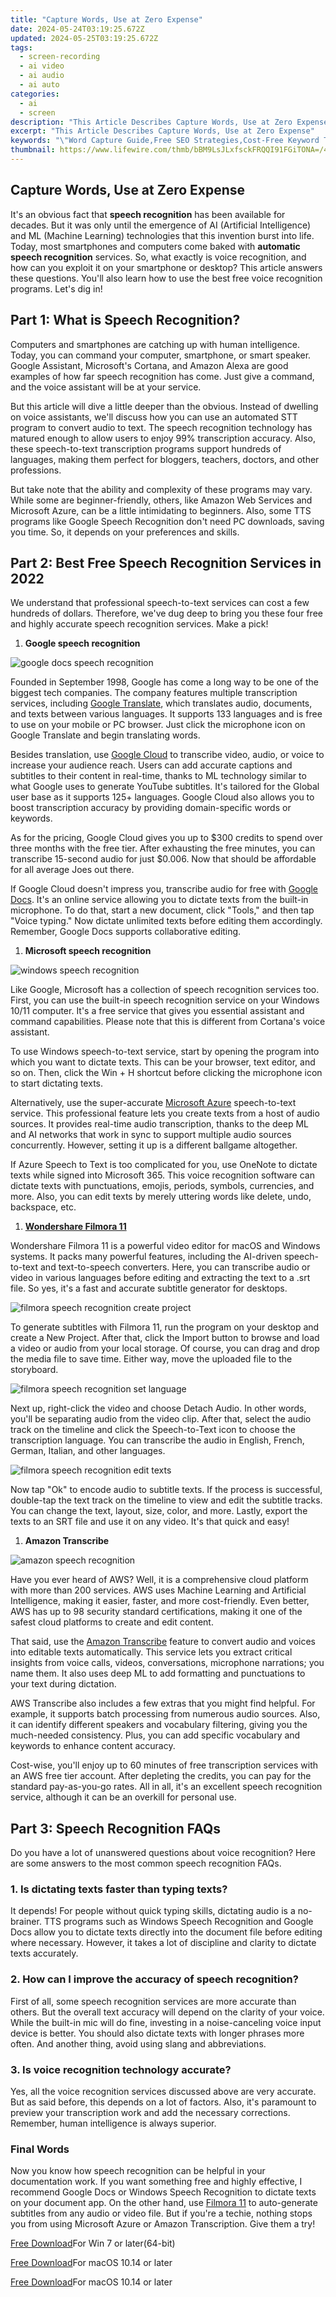 ```yaml
---
title: "Capture Words, Use at Zero Expense"
date: 2024-05-24T03:19:25.672Z
updated: 2024-05-25T03:19:25.672Z
tags: 
  - screen-recording
  - ai video
  - ai audio
  - ai auto
categories: 
  - ai
  - screen
description: "This Article Describes Capture Words, Use at Zero Expense"
excerpt: "This Article Describes Capture Words, Use at Zero Expense"
keywords: "\"Word Capture Guide,Free SEO Strategies,Cost-Free Keyword Tips,Zero-Cost Content,Affordable SEO Tools,SEO on a Budget,SEO Without Spending\""
thumbnail: https://www.lifewire.com/thmb/bBM9LsJLxfsckFRQQI91FGiTONA=/400x300/filters:no_upscale():max_bytes(150000):strip_icc():format(webp)/how-to-fix-it-when-reddit-apps-arent-working-f4c8fe50a9ff4c90a28e6a056b427208.jpg
---
```


## Capture Words, Use at Zero Expense

It's an obvious fact that **speech recognition** has been available for decades. But it was only until the emergence of AI (Artificial Intelligence) and ML (Machine Learning) technologies that this invention burst into life. Today, most smartphones and computers come baked with **automatic speech recognition** services. So, what exactly is voice recognition, and how can you exploit it on your smartphone or desktop? This article answers these questions. You'll also learn how to use the best free voice recognition programs. Let's dig in!

## Part 1: What is Speech Recognition?

Computers and smartphones are catching up with human intelligence. Today, you can command your computer, smartphone, or smart speaker. Google Assistant, Microsoft's Cortana, and Amazon Alexa are good examples of how far speech recognition has come. Just give a command, and the voice assistant will be at your service.

But this article will dive a little deeper than the obvious. Instead of dwelling on voice assistants, we'll discuss how you can use an automated STT program to convert audio to text. The speech recognition technology has matured enough to allow users to enjoy 99% transcription accuracy. Also, these speech-to-text transcription programs support hundreds of languages, making them perfect for bloggers, teachers, doctors, and other professions.

But take note that the ability and complexity of these programs may vary. While some are beginner-friendly, others, like Amazon Web Services and Microsoft Azure, can be a little intimidating to beginners. Also, some TTS programs like Google Speech Recognition don't need PC downloads, saving you time. So, it depends on your preferences and skills.

## Part 2: Best Free Speech Recognition Services in 2022

We understand that professional speech-to-text services can cost a few hundreds of dollars. Therefore, we've dug deep to bring you these four free and highly accurate speech recognition services. Make a pick!

1. **Google speech recognition**

![google docs speech recognition](https://images.wondershare.com/filmora/article-images/2022/08/speech-recognition-software-1.jpg)

Founded in September 1998, Google has come a long way to be one of the biggest tech companies. The company features multiple transcription services, including [Google Translate](https://translate.google.com/?sl=ar&tl=en&op=translate&hl=en), which translates audio, documents, and texts between various languages. It supports 133 languages and is free to use on your mobile or PC browser. Just click the microphone icon on Google Translate and begin translating words.

Besides translation, use [Google Cloud](https://cloud.google.com/) to transcribe video, audio, or voice to increase your audience reach. Users can add accurate captions and subtitles to their content in real-time, thanks to ML technology similar to what Google uses to generate YouTube subtitles. It's tailored for the Global user base as it supports 125+ languages. Google Cloud also allows you to boost transcription accuracy by providing domain-specific words or keywords.

As for the pricing, Google Cloud gives you up to $300 credits to spend over three months with the free tier. After exhausting the free minutes, you can transcribe 15-second audio for just $0.006\. Now that should be affordable for all average Joes out there.

If Google Cloud doesn't impress you, transcribe audio for free with [Google Docs](https://www.google.com/docs/about/). It's an online service allowing you to dictate texts from the built-in microphone. To do that, start a new document, click "Tools," and then tap "Voice typing." Now dictate unlimited texts before editing them accordingly. Remember, Google Docs supports collaborative editing.

1. **Microsoft speech recognition**

![windows speech recognition](https://images.wondershare.com/filmora/article-images/2022/08/speech-recognition-software-2.jpg)

Like Google, Microsoft has a collection of speech recognition services too. First, you can use the built-in speech recognition service on your Windows 10/11 computer. It's a free service that gives you essential assistant and command capabilities. Please note that this is different from Cortana's voice assistant.

To use Windows speech-to-text service, start by opening the program into which you want to dictate texts. This can be your browser, text editor, and so on. Then, click the Win + H shortcut before clicking the microphone icon to start dictating texts.

Alternatively, use the super-accurate [Microsoft Azure](https://azure.microsoft.com/en-us/services/cognitive-services/speech-to-text/) speech-to-text service. This professional feature lets you create texts from a host of audio sources. It provides real-time audio transcription, thanks to the deep ML and AI networks that work in sync to support multiple audio sources concurrently. However, setting it up is a different ballgame altogether.

If Azure Speech to Text is too complicated for you, use OneNote to dictate texts while signed into Microsoft 365\. This voice recognition software can dictate texts with punctuations, emojis, periods, symbols, currencies, and more. Also, you can edit texts by merely uttering words like delete, undo, backspace, etc.

1. [**Wondershare Filmora 11**](https://tools.techidaily.com/wondershare/filmora/download/)

Wondershare Filmora 11 is a powerful video editor for macOS and Windows systems. It packs many powerful features, including the AI-driven speech-to-text and text-to-speech converters. Here, you can transcribe audio or video in various languages before editing and extracting the text to a .srt file. So yes, it's a fast and accurate subtitle generator for desktops.

![filmora speech recognition create project](https://images.wondershare.com/filmora/article-images/2022/08/speech-recognition-software-3.jpg)

To generate subtitles with Filmora 11, run the program on your desktop and create a New Project. After that, click the Import button to browse and load a video or audio from your local storage. Of course, you can drag and drop the media file to save time. Either way, move the uploaded file to the storyboard.

![filmora speech recognition set language](https://images.wondershare.com/filmora/article-images/2022/08/speech-recognition-software-4.jpg)

Next up, right-click the video and choose Detach Audio. In other words, you'll be separating audio from the video clip. After that, select the audio track on the timeline and click the Speech-to-Text icon to choose the transcription language. You can transcribe the audio in English, French, German, Italian, and other languages.

![filmora speech recognition edit texts](https://images.wondershare.com/filmora/article-images/2022/08/speech-recognition-software-5.jpg)

Now tap "Ok" to encode audio to subtitle texts. If the process is successful, double-tap the text track on the timeline to view and edit the subtitle tracks. You can change the text, layout, size, color, and more. Lastly, export the texts to an SRT file and use it on any video. It's that quick and easy!

1. **Amazon Transcribe**

![amazon speech recognition](https://images.wondershare.com/filmora/article-images/2022/08/speech-recognition-software-6.jpg)

Have you ever heard of AWS? Well, it is a comprehensive cloud platform with more than 200 services. AWS uses Machine Learning and Artificial Intelligence, making it easier, faster, and more cost-friendly. Even better, AWS has up to 98 security standard certifications, making it one of the safest cloud platforms to create and edit content.

That said, use the [Amazon Transcribe](https://aws.amazon.com/transcribe/) feature to convert audio and voices into editable texts automatically. This service lets you extract critical insights from voice calls, videos, conversations, microphone narrations; you name them. It also uses deep ML to add formatting and punctuations to your text during dictation.

AWS Transcribe also includes a few extras that you might find helpful. For example, it supports batch processing from numerous audio sources. Also, it can identify different speakers and vocabulary filtering, giving you the much-needed consistency. Plus, you can add specific vocabulary and keywords to enhance content accuracy.

Cost-wise, you'll enjoy up to 60 minutes of free transcription services with an AWS free tier account. After depleting the credits, you can pay for the standard pay-as-you-go rates. All in all, it's an excellent speech recognition service, although it can be an overkill for personal use.

## Part 3: Speech Recognition FAQs

Do you have a lot of unanswered questions about voice recognition? Here are some answers to the most common speech recognition FAQs.

### 1\. Is dictating texts faster than typing texts?

It depends! For people without quick typing skills, dictating audio is a no-brainer. TTS programs such as Windows Speech Recognition and Google Docs allow you to dictate texts directly into the document file before editing where necessary. However, it takes a lot of discipline and clarity to dictate texts accurately.

### 2\. How can I improve the accuracy of speech recognition?

First of all, some speech recognition services are more accurate than others. But the overall text accuracy will depend on the clarity of your voice. While the built-in mic will do fine, investing in a noise-canceling voice input device is better. You should also dictate texts with longer phrases more often. And another thing, avoid using slang and abbreviations.

### 3\. Is voice recognition technology accurate?

Yes, all the voice recognition services discussed above are very accurate. But as said before, this depends on a lot of factors. Also, it's paramount to preview your transcription work and add the necessary corrections. Remember, human intelligence is always superior.

### Final Words

Now you know how speech recognition can be helpful in your documentation work. If you want something free and highly effective, I recommend Google Docs or Windows Speech Recognition to dictate texts on your document app. On the other hand, use [Filmora 11](https://tools.techidaily.com/wondershare/filmora/download/) to auto-generate subtitles from any audio or video file. But if you're a techie, nothing stops you from using Microsoft Azure or Amazon Transcription. Give them a try!

[Free Download](https://tools.techidaily.com/wondershare/filmora/download/)For Win 7 or later(64-bit)

[Free Download](https://tools.techidaily.com/wondershare/filmora/download/)For macOS 10.14 or later

</article

[Free Download](https://tools.techidaily.com/wondershare/filmora/download/)For macOS 10.14 or later

<ins class="adsbygoogle"
     style="display:block"
     data-ad-format="autorelaxed"
     data-ad-client="ca-pub-7571918770474297"
     data-ad-slot="1223367746"></ins>

<ins class="adsbygoogle"
     style="display:block"
     data-ad-format="autorelaxed"
     data-ad-client="ca-pub-7571918770474297"
     data-ad-slot="1223367746"></ins>



<ins class="adsbygoogle"
     style="display:block"
     data-ad-client="ca-pub-7571918770474297"
     data-ad-slot="8358498916"
     data-ad-format="auto"
     data-full-width-responsive="true"></ins>




